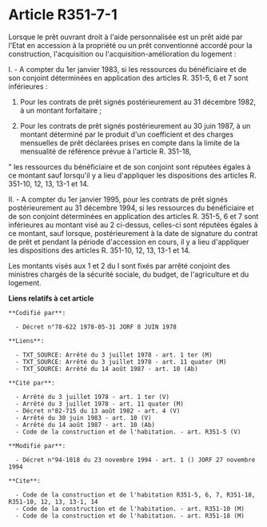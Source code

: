 # Article R351-7-1

Lorsque le prêt ouvrant droit à l'aide personnalisée est un prêt aidé par l'Etat en accession à la propriété ou un prêt
conventionné accordé pour la construction, l'acquisition ou l'acquisition-amélioration du logement :

I. - A compter du 1er janvier 1983, si les ressources du bénéficiaire et de son conjoint déterminées en application des
articles R. 351-5, 6 et 7 sont inférieures :

1. Pour les contrats de prêt signés postérieurement au 31 décembre 1982, à un montant forfaitaire ;

2. Pour les contrats de prêt signés postérieurement au 30 juin 1987, à un montant déterminé par le produit d'un coefficient
et des charges mensuelles de prêt déclarées prises en compte dans la limite de la mensualité de référence prévue à l'article
R. 351-18,

" les ressources du bénéficiaire et de son conjoint sont réputées égales à ce montant sauf lorsqu'il y a lieu d'appliquer les
dispositions des articles R. 351-10, 12, 13, 13-1 et 14.

II. - A compter du 1er janvier 1995, pour les contrats de prêt signés postérieurement au 31 décembre 1994, si les ressources
du bénéficiaire et de son conjoint déterminées en application des articles R. 351-5, 6 et 7 sont inférieures au montant visé
au 2 ci-dessus, celles-ci sont réputées égales à ce montant, sauf lorsque, postérieurement à la date de signature du contrat
de prêt et pendant la période d'accession en cours, il y a lieu d'appliquer les dispositions des articles R. 351-10, 12, 13,
13-1 et 14.

Les montants visés aux 1 et 2 du I sont fixés par arrêté conjoint des ministres chargés de la sécurité sociale, du budget, de
l'agriculture et du logement.

**Liens relatifs à cet article**

	**Codifié par**:

	  - Décret n°78-622 1978-05-31 JORF 8 JUIN 1978

	**Liens**:

	  - TXT_SOURCE: Arrêté du 3 juillet 1978 - art. 1 ter (M)
	  - TXT_SOURCE: Arrêté du 3 juillet 1978 - art. 11 quater (M)
	  - TXT_SOURCE: Arrêté du 14 août 1987 - art. 10 (Ab)

	**Cité par**:

	  - Arrêté du 3 juillet 1978 - art. 1 ter (V)
	  - Arrêté du 3 juillet 1978 - art. 11 quater (M)
	  - Décret n°82-715 du 13 août 1982 - art. 4 (V)
	  - Arrêté du 30 juin 1983 - art. 10 (V)
	  - Arrêté du 14 août 1987 - art. 10 (Ab)
	  - Code de la construction et de l'habitation. - art. R351-5 (V)

	**Modifié par**:

	  - Décret n°94-1018 du 23 novembre 1994 - art. 1 () JORF 27 novembre 1994

	**Cite**:

	  - Code de la construction et de l'habitation R351-5, 6, 7, R351-18, R351-10, 12, 13, 13-1, 14
	  - Code de la construction et de l'habitation. - art. R351-10 (M)
	  - Code de la construction et de l'habitation. - art. R351-18 (M)
